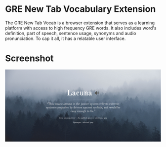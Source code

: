 # GRE New Tab Vocabulary Extension

The GRE New Tab Vocab is a browser extension that serves as a learning platform with access to high frequency GRE words. It also includes word's definition, part of speech, sentence usage, synonyms and audio pronunciation. To cap it all, it has a relatable user interface.

# Screenshot

![Screenshot](gre_voc.PNG)
